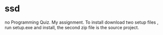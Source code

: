 # ssd
no
Programming Quiz. My assignment. To install download two setup files , run setup.exe and install, the second zip file is the source project.
